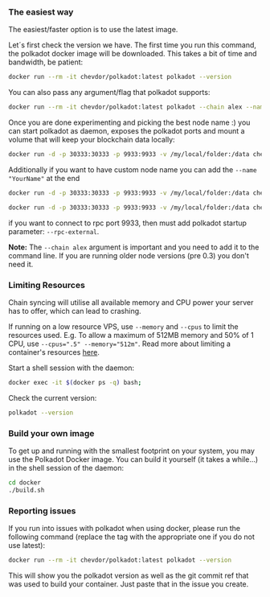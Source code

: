 ### The easiest way

The easiest/faster option is to use the latest image.

Let´s first check the version we have. The first time you run this command, the polkadot docker image will be downloaded. This takes a bit of time and bandwidth, be patient:

```bash
docker run --rm -it chevdor/polkadot:latest polkadot --version
```

You can also pass any argument/flag that polkadot supports:

```bash
docker run --rm -it chevdor/polkadot:latest polkadot --chain alex --name "PolkaDocker"
```

Once you are done experimenting and picking the best node name :) you can start polkadot as daemon, exposes the polkadot ports and mount a volume that will keep your blockchain data locally:

```bash
docker run -d -p 30333:30333 -p 9933:9933 -v /my/local/folder:/data chevdor/polkadot:latest polkadot --chain alex
```

Additionally if you want to have custom node name you can add the `--name "YourName"` at the end

```bash
docker run -d -p 30333:30333 -p 9933:9933 -v /my/local/folder:/data chevdor/polkadot:latest polkadot --chain alex --name "PolkaDocker"
```

```bash
docker run -d -p 30333:30333 -p 9933:9933 -v /my/local/folder:/data chevdor/polkadot:latest polkadot --rpc-external --chain alex
```

if you want to connect to rpc port 9933, then must add polkadot startup parameter: `--rpc-external`.

**Note:** The `--chain alex` argument is important and you need to add it to the command line. If you are running older node versions (pre 0.3) you don't need it.

### Limiting Resources

Chain syncing will utilise all available memory and CPU power your server has to offer, which can lead to crashing.

If running on a low resource VPS, use `--memory` and `--cpus` to limit the resources used. E.g. To allow a maximum of 512MB memory and 50% of 1 CPU, use `--cpus=".5" --memory="512m"`. Read more about limiting a container's resources [here](https://docs.docker.com/config/containers/resource_constraints).

Start a shell session with the daemon:

```bash
docker exec -it $(docker ps -q) bash;
```

Check the current version:

```bash
polkadot --version
```

### Build your own image

To get up and running with the smallest footprint on your system, you may use the Polkadot Docker image.
You can build it yourself (it takes a while...) in the shell session of the daemon:

```bash
cd docker
./build.sh
```

### Reporting issues

If you run into issues with polkadot when using docker, please run the following command
(replace the tag with the appropriate one if you do not use latest):

```bash
docker run --rm -it chevdor/polkadot:latest polkadot --version
```

This will show you the polkadot version as well as the git commit ref that was used to build your container.
Just paste that in the issue you create.
